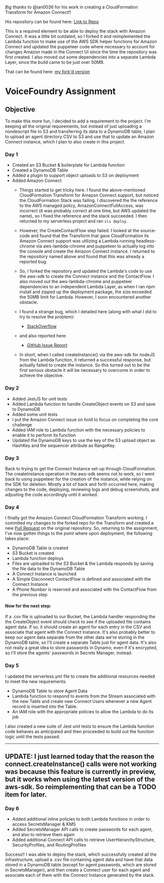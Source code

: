 *Big thanks* to @ian0036 for his work in creating a CloudFormation Transform for Amazon Connect!!

His repository can be found here: [Link to Repo](https://github.com/iann0036/amazon-connect-cfn)

This is a required element to be able to deploy the stack with Amazon Connect. It was a little bit outdated, so I forked it and reimplemented the Lambda function to make use of the AWS SDK helper functions for Amazon Connect and updated the puppeteer code where necessary to account for changes Amazon made in the Connect UI since the time the repository was first created. I also moved out some dependencies into a separate Lambda Layer, since the build came to be just over 50MB. 

That can be found here: [my fork'd version](https://github.com/Caoimhin89/amazon-connect-cfn.git)


# VoiceFoundry Assignment

## Objective
To make this more fun, I decided to add a requirement to the project. I'm keeping all the original requirements, but instead of just uploading a nondescript file to S3 and transferring its data to a DynamoDB table, I plan to upload an agent directory CSV to S3 and use that to update an Amazon Connect instance, which I plan to also create in this project.

### Day 1
* Created an S3 Bucket & boilerplate for Lambda function
* Created a DynamoDB Table
* Added a plugin to support object uploads to S3 on deployment
* Added Amazon Connect
    * Things started to get tricky here. I found the above-mentioned CloudFormation Transform for Amazon Connect support, but noticed the CloudFormation Stack was failing. I discovered the the reference to the AWS managed policy, AmazonConnectFullAccess, was incorrect (it was probably correct at one time, but AWS updated the name), so I fixed the reference and the stack succeeded. I then returned to my serverless project and ran `sls deploy`. 
    
    * However, the CreateContactFlow step failed.
    I looked at the source-code and found that the Transform that gave CloudFormation its Amazon Connect support was utilizing a Lambda running headless-chrome via aws-lambda-chrome and puppeteer to actually log into the console and create the Amazon Connect instance. I returned to the repository named above and found that this was already a reported bug. 
    
    * So, I forked the repository and updated the Lambda's code to use the aws-sdk to create the Connect instance and the ContactFlow. I also moved out the aws-lambda-chrome and puppeteer dependencies to an independent Lambda Layer, as when I ran npm install and zipped up the deployment package, the size exceeded the 50MB limit for Lambda. However, I soon encountered another obstacle.
    * I found a strange bug, which I detailed here (along with what I did to try to resolve the problem): 
        * [StackOverflow](https://stackoverflow.com/questions/65057634/amazon-connect-in-creation-failed-status-after-successful-call-to-createinsta)
    * and also reported here:
        * [GitHub Issue Report](https://github.com/aws/aws-sdk-js/issues/3557)
    
    * In short, when I called createInstance() via the aws-sdk for nodeJS from the Lambda function, it returned a successful response, but actually failed to create the instance. So this turned out to be the first serious obstacle it will be necessary to overcome in order to achieve the objective.

### Day 2
* Added JestJS for unit tests
* Added Lambda function to handle CreateObject events on S3 and save to DynamoDB
* Added some unit tests
* I put the Amazon Connect issue on hold to focus on completing the core challenge
* Added IAM role to Lambda function with the necessary policies to enable it to perform its function
* Updated the DynamoDB keys to use the key of the S3 upload object as HashKey and the sequencer attribute as RangeKey.

### Day 3
Back to trying to get the Connect Instance set-up through CloudFormation. The createInstance operation in the aws-sdk seems not to work, so I went back to using puppeteer for the creation of the instance, while relying on the SDK for deletion. Mostly a lot of back and forth occurred here, making changes to the code, deploying, reviewing logs and debug screenshots, and adjusting the code accordingly until it worked.

### Day 4
I finally got the Amazon Connect CloudFormation Transform working. I commited my changes to the forked repo for the Transform and created a new [Pull Request](https://github.com/iann0036/amazon-connect-cfn/pull/7) on the original repository. So, returning to the assignment, I've now gotten things to the point where upon deployment, the following takes place:

* DynamoDB Table is created
* S3 Bucket is created
* Lambda function deploys
* Files are uploaded to the S3 Bucket & the Lambda responds by saving the file data to the DynamoDB Table
* A Connect Instance is launched
* A Simple Disconnect ContactFlow is defined and associated with the Connect Instance
* A Phone Number is reserved and associated with the ContactFlow from the previous step

#### Now for the next step:

If a .csv file is uploaded to our Bucket, the Lambda handler responding the the CreateObject event should check to see
if the uploaded file contains agent data. If so, it should create an agent for each entry in the CSV and associate that agent with the Connect Instance. It's also probably better to keep our agent data separate from the other data we're storing in the DynamoDB table, so I'll create a separate Table just for agent data. It's also not really a great idea to store passwords in Dynamo, even if it's encrypted, so I'll store the agents' passwords in Secrets Manager, instead.

### Day 5
I updated the serverless.yml file to create the additional resources needed to meet the new requirements.
* DynamoDB Table to store Agent Data
* Lambda function to respond to events from the Stream associated with the new Table and create new Connect Users whenever a new Agent record is inserted into the Table.
* An IAM role with the appropriate policies to allow the Lambda to do its job
    
I also created a new suite of Jest unit tests to ensure the Lambda function code behaves as anticipated and then proceeded to build out the function logic until the tests passed.

--------
UPDATE: I just learned today that the reason the connect.createInstance() calls were not working was because this feature is currently in preview, but it works when using the latest version of the aws-sdk. So reimplementing that can be a TODO item for later.
--------

### Day 6
* Added additional inline policies to both Lambda functions in order to access SecretsManager & KMS
* Added SecretsManager API calls to create passwords for each agent, and also to retrieve them again
* Added additional Connect API calls to retrieve UserHierarchyStructure, SecurityProfiles, and RoutingProfiles

Success!! I was able to deploy the stack, which successfully created all the infrastructure, upload a .csv file containing agent data and have that data stored in a DynamoDB table (except for agent passwords, which are stored in SecretsManager), and then create a Connect user for each agent and associate each of them with the Connect Instance generated by the stack.



